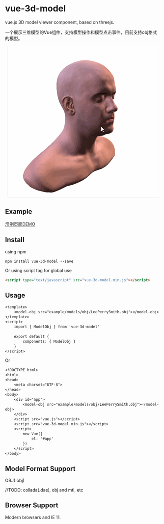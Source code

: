 # vue-3d-model
vue.js 3D model viewer component, based on threejs.

一个展示三维模型的Vue组件，支持模型操作和模型点击事件，目前支持obj格式的模型。

![preview](./preview.gif)

## Example
[示例页面DEMO](https://hujiulong.github.io/vue-3d-model/#/demo-basic)

## Install
using npm
```
npm install vue-3d-model --save
```
Or using script tag for global use
```html
<script type="text/javascript" src="vue-3d-model.min.js"></script>
```

## Usage

```vue
<template>
    <model-obj src="example/models/obj/LeePerrySmith.obj"></model-obj>
</template>
<script>
    import { ModelObj } from 'vue-3d-model'

    export default {
        components: { ModelObj }
    }
</script>
```
Or
```vue
<!DOCTYPE html>
<html>
<head>
    <meta charset="UTF-8">
</head>
<body>
    <div id="app">
        <model-obj src="example/models/obj/LeePerrySmith.obj"></model-obj>
    </div>
    <script src="vue.js"></script>
    <script src="vue-3d-model.min.js"></script>
    <script>
        new Vue({
            el: '#app'
        })
    </script>
</body>
```
## Model Format Support
OBJ(.obj)

//TODO: collada(.dae), obj and mtl, etc

## Browser Support
Modern browsers and IE 11.
